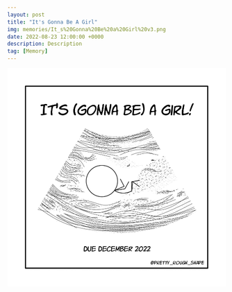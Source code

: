 ```yaml
---
layout: post
title: "It's Gonna Be A Girl"
img: memories/It_s%20Gonna%20Be%20a%20Girl%20v3.png
date: 2022-08-23 12:00:00 +0000
description: Description
tag: [Memory]
---
```


![](../assets/img/memories/It_s%20Gonna%20Be%20a%20Girl%20v3.png)
